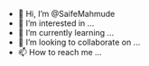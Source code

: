 - 👋 Hi, I’m @SaifeMahmude
- 👀 I’m interested in ...
- 🌱 I’m currently learning ...
- 💞️ I’m looking to collaborate on ...
- 📫 How to reach me ...

<!---
SaifeMahmude/SaifeMahmude is a ✨ special ✨ repository because its `README.md` (this file) appears on your GitHub profile.
You can click the Preview link to take a look at your changes.
--->
